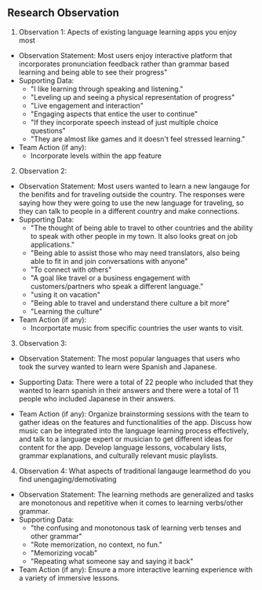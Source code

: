 ## Research Observation
1. Observation 1: Apects of existing language learning apps you enjoy most
* Observation Statement: Most users enjoy interactive platform that incorporates pronunciation feedback rather than grammar based learning and being able to see their progress"
* Supporting Data:
  - "I like learning through speaking and listening."
  - "Leveling up and seeing a physical representation of progress"
  - "Live engagement and interaction"
  - "Engaging aspects that entice the user to continue"
  - "If they incorporate speech instead of just multiple choice questions"
  - "They are almost like games and it doesn't feel stressed learning."
* Team Action (if any):
  - Incorporate levels within the app feature


2. Observation 2:
* Observation Statement: Most users wanted to learn a new langauge for the benifits and for traveling outside the country. The responses were saying how they were going to use the new language for traveling, so they can talk to people in a different country and make connections.
* Supporting Data:
  - "The thought of being able to travel to other countries and the ability to speak with other people in my town. It also looks great on job applications."
  - "Being able to assist those who may need translators, also being able to fit in and join conversations with anyone"
  - "To connect with others"
  - "A goal like travel or a business engagement with customers/partners who speak a different language."
  - "using it on vacation"
  - "Being able to travel and understand there culture a bit more"
  - "Learning the culture"
* Team Action (if any):
  - Incorportate music from specific countries the user wants to visit.

3. Observation 3:
* Observation Statement: The most popular languages that users who took the survey wanted to learn were Spanish and Japanese.
  
* Supporting Data: There were a total of 22 people who included that they wanted to learn spanish in their answers and there were a total of 11 people who included Japanese in their answers.
  
* Team Action (if any): Organize brainstorming sessions with the team to gather ideas on the features and functionalities of the app. Discuss how music can be integrated into the language learning process effectively, and talk to a language expert or musician to get different ideas for content for the app. Develop language lessons, vocabulary lists, grammar explanations, and culturally relevant music playlists.

4. Observation 4: What aspects of traditional langauge learmethod do you find unengaging/demotivating
* Observation Statement: The learning methods are generalized and tasks are monotonous and repetitive when it comes to learning verbs/other grammar.
* Supporting Data:
  - "the confusing and monotonous task of learning verb tenses and other grammar"
  - "Rote memorization, no context, no fun."
  - "Memorizing vocab"
  - "Repeating what someone say and saying it back"
* Team Action (if any): Ensure a more interactive learning experience with a variety of immersive lessons. 

